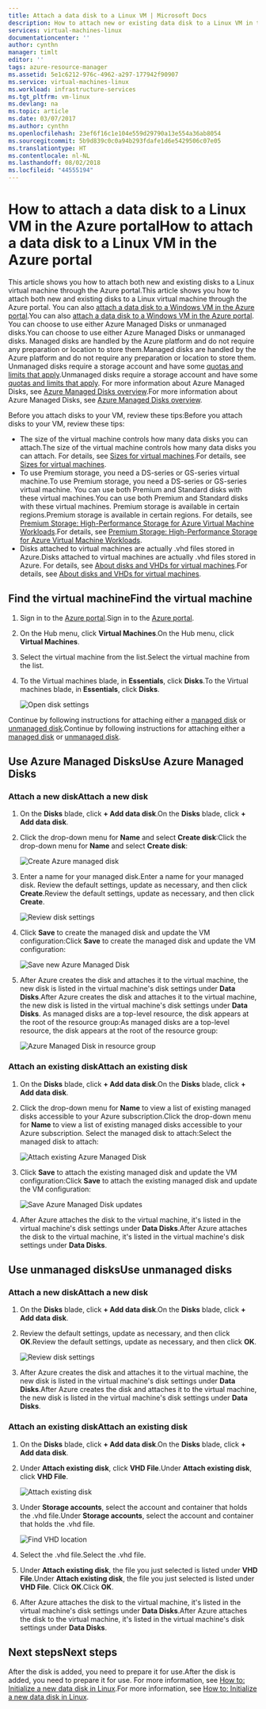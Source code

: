 ```yaml
---
title: Attach a data disk to a Linux VM | Microsoft Docs
description: How to attach new or existing data disk to a Linux VM in the Azure portal using the Resource Manager deployment model.
services: virtual-machines-linux
documentationcenter: ''
author: cynthn
manager: timlt
editor: ''
tags: azure-resource-manager
ms.assetid: 5e1c6212-976c-4962-a297-177942f90907
ms.service: virtual-machines-linux
ms.workload: infrastructure-services
ms.tgt_pltfrm: vm-linux
ms.devlang: na
ms.topic: article
ms.date: 03/07/2017
ms.author: cynthn
ms.openlocfilehash: 23ef6f16c1e104e559d29790a13e554a36ab8054
ms.sourcegitcommit: 5b9d839c0c0a94b293fdafe1d6e5429506c07e05
ms.translationtype: HT
ms.contentlocale: nl-NL
ms.lasthandoff: 08/02/2018
ms.locfileid: "44555194"
---
```

# <a name="how-to-attach-a-data-disk-to-a-linux-vm-in-the-azure-portal"></a><span data-ttu-id="1b522-103">How to attach a data disk to a Linux VM in the Azure portal</span><span class="sxs-lookup"><span data-stu-id="1b522-103">How to attach a data disk to a Linux VM in the Azure portal</span></span>
<span data-ttu-id="1b522-104">This article shows you how to attach both new and existing disks to a Linux virtual machine through the Azure portal.</span><span class="sxs-lookup"><span data-stu-id="1b522-104">This article shows you how to attach both new and existing disks to a Linux virtual machine through the Azure portal.</span></span> <span data-ttu-id="1b522-105">You can also [attach a data disk to a Windows VM in the Azure portal](../windows/attach-disk-portal.md?toc=%2fazure%2fvirtual-machines%2fwindows%2ftoc.json).</span><span class="sxs-lookup"><span data-stu-id="1b522-105">You can also [attach a data disk to a Windows VM in the Azure portal](../windows/attach-disk-portal.md?toc=%2fazure%2fvirtual-machines%2fwindows%2ftoc.json).</span></span> <span data-ttu-id="1b522-106">You can choose to use either Azure Managed Disks or unmanaged disks.</span><span class="sxs-lookup"><span data-stu-id="1b522-106">You can choose to use either Azure Managed Disks or unmanaged disks.</span></span> <span data-ttu-id="1b522-107">Managed disks are handled by the Azure platform and do not require any preparation or location to store them.</span><span class="sxs-lookup"><span data-stu-id="1b522-107">Managed disks are handled by the Azure platform and do not require any preparation or location to store them.</span></span> <span data-ttu-id="1b522-108">Unmanaged disks require a storage account and have some [quotas and limits that apply](../../azure-subscription-service-limits.md#storage-limits).</span><span class="sxs-lookup"><span data-stu-id="1b522-108">Unmanaged disks require a storage account and have some [quotas and limits that apply](../../azure-subscription-service-limits.md#storage-limits).</span></span> <span data-ttu-id="1b522-109">For more information about Azure Managed Disks, see [Azure Managed Disks overview](../../storage/storage-managed-disks-overview.md).</span><span class="sxs-lookup"><span data-stu-id="1b522-109">For more information about Azure Managed Disks, see [Azure Managed Disks overview](../../storage/storage-managed-disks-overview.md).</span></span>

<span data-ttu-id="1b522-110">Before you attach disks to your VM, review these tips:</span><span class="sxs-lookup"><span data-stu-id="1b522-110">Before you attach disks to your VM, review these tips:</span></span>

* <span data-ttu-id="1b522-111">The size of the virtual machine controls how many data disks you can attach.</span><span class="sxs-lookup"><span data-stu-id="1b522-111">The size of the virtual machine controls how many data disks you can attach.</span></span> <span data-ttu-id="1b522-112">For details, see [Sizes for virtual machines](sizes.md?toc=%2fazure%2fvirtual-machines%2flinux%2ftoc.json).</span><span class="sxs-lookup"><span data-stu-id="1b522-112">For details, see [Sizes for virtual machines](sizes.md?toc=%2fazure%2fvirtual-machines%2flinux%2ftoc.json).</span></span>
* <span data-ttu-id="1b522-113">To use Premium storage, you need a DS-series or GS-series virtual machine.</span><span class="sxs-lookup"><span data-stu-id="1b522-113">To use Premium storage, you need a DS-series or GS-series virtual machine.</span></span> <span data-ttu-id="1b522-114">You can use both Premium and Standard disks with these virtual machines.</span><span class="sxs-lookup"><span data-stu-id="1b522-114">You can use both Premium and Standard disks with these virtual machines.</span></span> <span data-ttu-id="1b522-115">Premium storage is available in certain regions.</span><span class="sxs-lookup"><span data-stu-id="1b522-115">Premium storage is available in certain regions.</span></span> <span data-ttu-id="1b522-116">For details, see [Premium Storage: High-Performance Storage for Azure Virtual Machine Workloads](../../storage/storage-premium-storage.md?toc=%2fazure%2fvirtual-machines%2flinux%2ftoc.json).</span><span class="sxs-lookup"><span data-stu-id="1b522-116">For details, see [Premium Storage: High-Performance Storage for Azure Virtual Machine Workloads](../../storage/storage-premium-storage.md?toc=%2fazure%2fvirtual-machines%2flinux%2ftoc.json).</span></span>
* <span data-ttu-id="1b522-117">Disks attached to virtual machines are actually .vhd files stored in Azure.</span><span class="sxs-lookup"><span data-stu-id="1b522-117">Disks attached to virtual machines are actually .vhd files stored in Azure.</span></span> <span data-ttu-id="1b522-118">For details, see [About disks and VHDs for virtual machines](../../storage/storage-about-disks-and-vhds-linux.md?toc=%2fazure%2fvirtual-machines%2flinux%2ftoc.json).</span><span class="sxs-lookup"><span data-stu-id="1b522-118">For details, see [About disks and VHDs for virtual machines](../../storage/storage-about-disks-and-vhds-linux.md?toc=%2fazure%2fvirtual-machines%2flinux%2ftoc.json).</span></span>


## <a name="find-the-virtual-machine"></a><span data-ttu-id="1b522-119">Find the virtual machine</span><span class="sxs-lookup"><span data-stu-id="1b522-119">Find the virtual machine</span></span>
1. <span data-ttu-id="1b522-120">Sign in to the [Azure portal](https://portal.azure.com/).</span><span class="sxs-lookup"><span data-stu-id="1b522-120">Sign in to the [Azure portal](https://portal.azure.com/).</span></span>
2. <span data-ttu-id="1b522-121">On the Hub menu, click **Virtual Machines**.</span><span class="sxs-lookup"><span data-stu-id="1b522-121">On the Hub menu, click **Virtual Machines**.</span></span>
3. <span data-ttu-id="1b522-122">Select the virtual machine from the list.</span><span class="sxs-lookup"><span data-stu-id="1b522-122">Select the virtual machine from the list.</span></span>
4. <span data-ttu-id="1b522-123">To the Virtual machines blade, in **Essentials**, click **Disks**.</span><span class="sxs-lookup"><span data-stu-id="1b522-123">To the Virtual machines blade, in **Essentials**, click **Disks**.</span></span>
   
    ![Open disk settings](https://docstestmedia1.blob.core.windows.net/azure-media/articles/virtual-machines/linux/media/attach-disk-portal/find-disk-settings.png)

<span data-ttu-id="1b522-125">Continue by following instructions for attaching either a [managed disk](#use-azure-managed-disks) or [unmanaged disk](#use-unmanaged-disks).</span><span class="sxs-lookup"><span data-stu-id="1b522-125">Continue by following instructions for attaching either a [managed disk](#use-azure-managed-disks) or [unmanaged disk](#use-unmanaged-disks).</span></span>

## <a name="use-azure-managed-disks"></a><span data-ttu-id="1b522-126">Use Azure Managed Disks</span><span class="sxs-lookup"><span data-stu-id="1b522-126">Use Azure Managed Disks</span></span>

### <a name="attach-a-new-disk"></a><span data-ttu-id="1b522-127">Attach a new disk</span><span class="sxs-lookup"><span data-stu-id="1b522-127">Attach a new disk</span></span>

1. <span data-ttu-id="1b522-128">On the **Disks** blade, click **+ Add data disk**.</span><span class="sxs-lookup"><span data-stu-id="1b522-128">On the **Disks** blade, click **+ Add data disk**.</span></span>
2. <span data-ttu-id="1b522-129">Click the drop-down menu for **Name** and select **Create disk**:</span><span class="sxs-lookup"><span data-stu-id="1b522-129">Click the drop-down menu for **Name** and select **Create disk**:</span></span>

    ![Create Azure managed disk](https://docstestmedia1.blob.core.windows.net/azure-media/articles/virtual-machines/linux/media/attach-disk-portal/create-new-md.png)

3. <span data-ttu-id="1b522-131">Enter a name for your managed disk.</span><span class="sxs-lookup"><span data-stu-id="1b522-131">Enter a name for your managed disk.</span></span> <span data-ttu-id="1b522-132">Review the default settings, update as necessary, and then click **Create**.</span><span class="sxs-lookup"><span data-stu-id="1b522-132">Review the default settings, update as necessary, and then click **Create**.</span></span>
   
   ![Review disk settings](https://docstestmedia1.blob.core.windows.net/azure-media/articles/virtual-machines/linux/media/attach-disk-portal/create-new-md-settings.png)

4. <span data-ttu-id="1b522-134">Click **Save** to create the managed disk and update the VM configuration:</span><span class="sxs-lookup"><span data-stu-id="1b522-134">Click **Save** to create the managed disk and update the VM configuration:</span></span>

   ![Save new Azure Managed Disk](https://docstestmedia1.blob.core.windows.net/azure-media/articles/virtual-machines/linux/media/attach-disk-portal/confirm-create-new-md.png)

5. <span data-ttu-id="1b522-136">After Azure creates the disk and attaches it to the virtual machine, the new disk is listed in the virtual machine's disk settings under **Data Disks**.</span><span class="sxs-lookup"><span data-stu-id="1b522-136">After Azure creates the disk and attaches it to the virtual machine, the new disk is listed in the virtual machine's disk settings under **Data Disks**.</span></span> <span data-ttu-id="1b522-137">As managed disks are a top-level resource, the disk appears at the root of the resource group:</span><span class="sxs-lookup"><span data-stu-id="1b522-137">As managed disks are a top-level resource, the disk appears at the root of the resource group:</span></span>

   ![Azure Managed Disk in resource group](https://docstestmedia1.blob.core.windows.net/azure-media/articles/virtual-machines/linux/media/attach-disk-portal/view-md-resource-group.png)

### <a name="attach-an-existing-disk"></a><span data-ttu-id="1b522-139">Attach an existing disk</span><span class="sxs-lookup"><span data-stu-id="1b522-139">Attach an existing disk</span></span>
1. <span data-ttu-id="1b522-140">On the **Disks** blade, click **+ Add data disk**.</span><span class="sxs-lookup"><span data-stu-id="1b522-140">On the **Disks** blade, click **+ Add data disk**.</span></span>
2. <span data-ttu-id="1b522-141">Click the drop-down menu for **Name** to view a list of existing managed disks accessible to your Azure subscription.</span><span class="sxs-lookup"><span data-stu-id="1b522-141">Click the drop-down menu for **Name** to view a list of existing managed disks accessible to your Azure subscription.</span></span> <span data-ttu-id="1b522-142">Select the managed disk to attach:</span><span class="sxs-lookup"><span data-stu-id="1b522-142">Select the managed disk to attach:</span></span>

   ![Attach existing Azure Managed Disk](https://docstestmedia1.blob.core.windows.net/azure-media/articles/virtual-machines/linux/media/attach-disk-portal/select-existing-md.png)

3. <span data-ttu-id="1b522-144">Click **Save** to attach the existing managed disk and update the VM configuration:</span><span class="sxs-lookup"><span data-stu-id="1b522-144">Click **Save** to attach the existing managed disk and update the VM configuration:</span></span>
   
   ![Save Azure Managed Disk updates](https://docstestmedia1.blob.core.windows.net/azure-media/articles/virtual-machines/linux/media/attach-disk-portal/confirm-attach-existing-md.png)

4. <span data-ttu-id="1b522-146">After Azure attaches the disk to the virtual machine, it's listed in the virtual machine's disk settings under **Data Disks**.</span><span class="sxs-lookup"><span data-stu-id="1b522-146">After Azure attaches the disk to the virtual machine, it's listed in the virtual machine's disk settings under **Data Disks**.</span></span>

## <a name="use-unmanaged-disks"></a><span data-ttu-id="1b522-147">Use unmanaged disks</span><span class="sxs-lookup"><span data-stu-id="1b522-147">Use unmanaged disks</span></span>

### <a name="attach-a-new-disk"></a><span data-ttu-id="1b522-148">Attach a new disk</span><span class="sxs-lookup"><span data-stu-id="1b522-148">Attach a new disk</span></span>

1. <span data-ttu-id="1b522-149">On the **Disks** blade, click **+ Add data disk**.</span><span class="sxs-lookup"><span data-stu-id="1b522-149">On the **Disks** blade, click **+ Add data disk**.</span></span>
2. <span data-ttu-id="1b522-150">Review the default settings, update as necessary, and then click **OK**.</span><span class="sxs-lookup"><span data-stu-id="1b522-150">Review the default settings, update as necessary, and then click **OK**.</span></span>
   
   ![Review disk settings](https://docstestmedia1.blob.core.windows.net/azure-media/articles/virtual-machines/linux/media/attach-disk-portal/attach-new.png)
3. <span data-ttu-id="1b522-152">After Azure creates the disk and attaches it to the virtual machine, the new disk is listed in the virtual machine's disk settings under **Data Disks**.</span><span class="sxs-lookup"><span data-stu-id="1b522-152">After Azure creates the disk and attaches it to the virtual machine, the new disk is listed in the virtual machine's disk settings under **Data Disks**.</span></span>

### <a name="attach-an-existing-disk"></a><span data-ttu-id="1b522-153">Attach an existing disk</span><span class="sxs-lookup"><span data-stu-id="1b522-153">Attach an existing disk</span></span>
1. <span data-ttu-id="1b522-154">On the **Disks** blade, click **+ Add data disk**.</span><span class="sxs-lookup"><span data-stu-id="1b522-154">On the **Disks** blade, click **+ Add data disk**.</span></span>
2. <span data-ttu-id="1b522-155">Under **Attach existing disk**, click **VHD File**.</span><span class="sxs-lookup"><span data-stu-id="1b522-155">Under **Attach existing disk**, click **VHD File**.</span></span>
   
   ![Attach existing disk](https://docstestmedia1.blob.core.windows.net/azure-media/articles/virtual-machines/linux/media/attach-disk-portal/attach-existing.png)
3. <span data-ttu-id="1b522-157">Under **Storage accounts**, select the account and container that holds the .vhd file.</span><span class="sxs-lookup"><span data-stu-id="1b522-157">Under **Storage accounts**, select the account and container that holds the .vhd file.</span></span>
   
   ![Find VHD location](https://docstestmedia1.blob.core.windows.net/azure-media/articles/virtual-machines/linux/media/attach-disk-portal/find-storage-container.png)
4. <span data-ttu-id="1b522-159">Select the .vhd file.</span><span class="sxs-lookup"><span data-stu-id="1b522-159">Select the .vhd file.</span></span>
5. <span data-ttu-id="1b522-160">Under **Attach existing disk**, the file you just selected is listed under **VHD File**.</span><span class="sxs-lookup"><span data-stu-id="1b522-160">Under **Attach existing disk**, the file you just selected is listed under **VHD File**.</span></span> <span data-ttu-id="1b522-161">Click **OK**.</span><span class="sxs-lookup"><span data-stu-id="1b522-161">Click **OK**.</span></span>
6. <span data-ttu-id="1b522-162">After Azure attaches the disk to the virtual machine, it's listed in the virtual machine's disk settings under **Data Disks**.</span><span class="sxs-lookup"><span data-stu-id="1b522-162">After Azure attaches the disk to the virtual machine, it's listed in the virtual machine's disk settings under **Data Disks**.</span></span>


## <a name="next-steps"></a><span data-ttu-id="1b522-163">Next steps</span><span class="sxs-lookup"><span data-stu-id="1b522-163">Next steps</span></span>
<span data-ttu-id="1b522-164">After the disk is added, you need to prepare it for use.</span><span class="sxs-lookup"><span data-stu-id="1b522-164">After the disk is added, you need to prepare it for use.</span></span> <span data-ttu-id="1b522-165">For more information, see [How to: Initialize a new data disk in Linux](add-disk.md).</span><span class="sxs-lookup"><span data-stu-id="1b522-165">For more information, see [How to: Initialize a new data disk in Linux](add-disk.md).</span></span>










